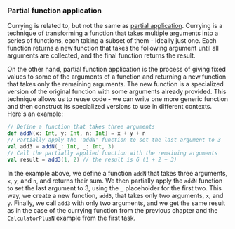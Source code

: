 ### Partial function application
Currying is related to, but not the same as [partial application](https://en.wikipedia.org/wiki/Partial_application). Currying is a technique of transforming a function that takes multiple arguments into a series of functions, each taking a subset of them - ideally just one. Each function returns a new function that takes the following argument until all arguments are collected, and the final function returns the result.

On the other hand, partial function application is the process of giving fixed values to some of the arguments of a function and returning a new function that takes only the remaining arguments. The new function is a specialized version of the original function with some arguments already provided. This technique allows us to reuse code - we can write one more generic function and then construct its specialized versions to use in different contexts. Here's an example:

```scala
// Define a function that takes three arguments
def addN(x: Int, y: Int, n: Int) = x + y + n
// Partially apply the 'addN' function to set the last argument to 3
val add3 = addN(_: Int, _: Int, 3)
// Call the partially applied function with the remaining arguments
val result = add3(1, 2) // the result is 6 (1 + 2 + 3)
```

In the example above, we define a function `addN` that takes three arguments, `x`, `y`, and `n`, and returns their sum. We then partially apply the `addN` function to set the last argument to 3, using the `_` placeholder for the first two. This way, we create a new function, `add3`, that takes only two arguments, `x`, and `y`. Finally, we call `add3` with only two arguments, and we get the same result as in the case of the currying function from the previous chapter and the `CalculatorPlusN` example from the first task.
